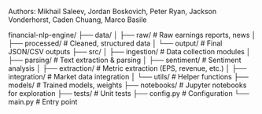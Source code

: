 Authors: Mikhail Saleev, Jordan Boskovich, Peter Ryan, Jackson Vonderhorst, Caden Chuang, Marco Basile

financial-nlp-engine/
├── data/
│   ├── raw/              # Raw earnings reports, news
│   ├── processed/        # Cleaned, structured data
│   └── output/           # Final JSON/CSV outputs
├── src/
│   ├── ingestion/        # Data collection modules
│   ├── parsing/          # Text extraction & parsing
│   ├── sentiment/        # Sentiment analysis
│   ├── extraction/       # Metric extraction (EPS, revenue, etc.)
│   ├── integration/      # Market data integration
│   └── utils/            # Helper functions
├── models/               # Trained models, weights
├── notebooks/            # Jupyter notebooks for exploration
├── tests/                # Unit tests
├── config.py             # Configuration
└── main.py              # Entry point